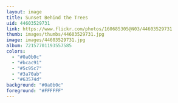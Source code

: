 ```yaml
---
layout: image
title: Sunset Behind the Trees
uid: 44603529731
link: https://www.flickr.com/photos/160685305@N03/44603529731
thumb: images/thumbs/44603529731.jpg
image: images/44603529731.jpg
album: 72157701193557585
colors: 
  - "#0a0b0c"
  - "#bcac91"
  - "#5c95c7"
  - "#3a70ab"
  - "#63574d"
background: "#0a0b0c"
foreground: "#FFFFFF"
---
```


